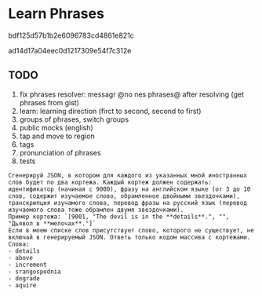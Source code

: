 # Learn Phrases

bdf125d57b1b2e6096783cd4861e821c

ad14d17a04eec0d1217309e54f7c312e

## TODO

1. fix phrases resolver: messagr @no nes phrases@ after resolving (get phrases from gist)
4. learn: learning direction (firct to second, second to first)
5. groups of phrases, switch groups
6. public mocks (english)
7. tap and move to region
8. tags
9. pronunciation of phrases
10. tests

```
Сгенерируй JSON, в котором для каждого из указанных мной иностранных слов будет по два кортежа. Каждый кортеж должен содержать: идентификатор (начиная с 9000), фразу на английском языке (от 3 до 10 слов, содержит изучаемое слово, обрамленное двойными звездочками), транскрипция изучамого слова, перевод фразы на русский язык (перевод изучаемого слова тоже обрамлен двумя звездочками).
Пример кортежа: `[9001, "The devil is in the **details**.", "", "Дьявол в **мелочах**."]`
Если в моем списке слов присутствует слово, которого не существует, не включай в генерируемый JSON. Ответь только кодом массива с кортежами.
Слова:
- details
- above
- increment
- srangospodnia
- degrade
- aquire
```
